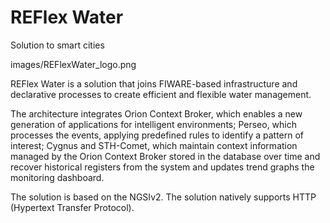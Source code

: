 # REFlex Water
Solution to smart cities


images/REFlexWater_logo.png




REFlex Water is a solution that joins FIWARE-based infrastructure and declarative processes to create efficient and flexible water management.

The architecture integrates Orion Context Broker, which enables a new generation of applications for intelligent environments; Perseo, which processes the events, applying predefined rules to identify a pattern of interest; Cygnus and STH-Comet, which maintain context information managed by the Orion Context Broker stored in the database over time and recover historical registers from the system and updates trend graphs the monitoring dashboard. 

The solution is based on the NGSIv2. The solution natively supports HTTP (Hypertext Transfer Protocol).
